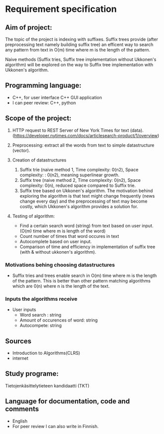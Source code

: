 
# Requirement specification

## Aim of project:

The topic of the project is indexing with suffixes. Suffix trees provide (after preprocessing text namely building suffix tree) an efficent way to search any pattern from text in O(m) time where m is the length of the pattern. 

Naive methods (Suffix tries, Suffix tree implementation without Ukkonen's algorithm) will be explored on the way to Suffix tree implementation with Ukkonen's algorithm. 

## Programming language:
- C++, for user interface C++ GUI application 
- I can peer review: C++, python

## Scope of the project:

1. HTTP request to REST Server of New York Times for text (data). (https://developer.nytimes.com/docs/articlesearch-product/1/overview)

2. Preprocessing: extract all the words from text to simple datastructure (vector).

3. Creation of datastructures 
    1. Suffix trie (naive method 1, Time complexity: 0(n2), Space complexity: : 0(n2), meaning superlinear growth. 
    2. Suffix tree (naive method 2, Time complexity: 0(n2), Space complexity: 0(n), reduced space compared to Suffix trie.
    3. Suffix tree based on Ukkonen's algorithm.  The motivation behind exploring the algorithm is that text might change frequently (news change every day) and the preprocessing of text may become costly, which Ukkonen's algorithm provides a solution for.

4. Testing of algorithm:
    - Find a certain search word (string) from text based on user input. (O(m) time where m is length of the word)
    - Count number of times that word occures in text
    - Autocomplete based on user input.
    - Comparison of time and efficiency in implementation of suffix tree (with & without ukkonen's algorithm).
  
 
### Motivations behing choosing datastructures
  - Suffix tries and trees enable search in O(m) time where m is the length of the pattern. This is better than other pattern matching algorithms which are 0(n) where n is the length of the text. 

### Inputs the algorithms receive
  - User inputs
    - Word search : string
    - Amount of occurences of word: string
    - Autocompete: string

## Sources
  - Introduction to Algorithms(CLRS)
  - internet

## Study programe:
 Tietojenkäsittelytieteen kandidaatti (TKT) 
 
## Language for documentation, code and comments 
  - English
  - For peer review I can also write in Finnish. 





